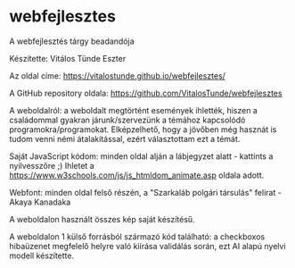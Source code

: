 # webfejlesztes
A webfejlesztés tárgy beadandója

Készítette: Vitálos Tünde Eszter

Az oldal címe: https://vitalostunde.github.io/webfejlesztes/

A GitHub repository  oldala: https://github.com/VitalosTunde/webfejlesztes

A weboldalról: a weboldalt megtörtént események ihlették, hiszen a családommal gyakran járunk/szervezünk a témához kapcsolódó programokra/programokat. Elképzelhető, hogy a jövőben még hasznát is tudom venni némi átalakítással, ezért választottam ezt a témát.

Saját JavaScript kódom: minden oldal alján a lábjegyzet alatt - kattints a nyilvesszőre ;) 
Ihletet a https://www.w3schools.com/js/js_htmldom_animate.asp oldala adott.

Webfont: minden oldal felső részén, a "Szarkaláb polgári társulás" felirat - Akaya Kanadaka

A weboldalon használt összes kép saját készítésű.

A weboldalon 1 külső forrásból származó kód található: a checkboxos hibaüzenet megfelelő helyre való kiírása validálás során, ezt AI alapú nyelvi modell készítette.
